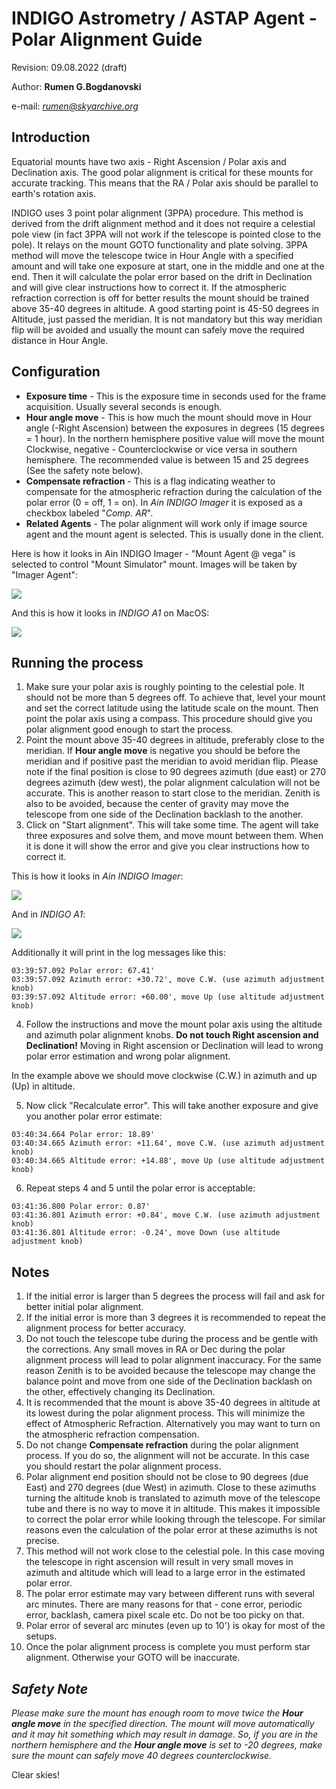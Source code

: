 # INDIGO Astrometry / ASTAP Agent - Polar Alignment Guide

Revision: 09.08.2022 (draft)

Author: **Rumen G.Bogdanovski**

e-mail: *rumen@skyarchive.org*

## Introduction

Equatorial mounts have two axis - Right Ascension / Polar axis and Declination axis. The good polar alignment is critical for these mounts for accurate tracking. This means that the RA / Polar axis should be parallel to earth's rotation axis.

INDIGO uses 3 point polar alignment (3PPA) procedure. This method is derived from the drift alignment method and it does not require a celestial pole view (in fact 3PPA will not work if the telescope is pointed close to the pole). It relays on the mount GOTO functionality and plate solving. 3PPA method will move the telescope twice in Hour Angle with a specified amount and will take one exposure at start, one in the middle and one at the end. Then it will calculate the polar error based on the drift in Declination and will give clear instructions how to correct it. If the atmospheric refraction correction is off for better results the mount should be trained above 35-40 degrees in altitude. A good starting point is 45-50 degrees in Altitude, just passed the meridian. It is not mandatory but this way meridian flip will be avoided and usually the mount can safely move the required distance in Hour Angle.

## Configuration
- **Exposure time** - This is the exposure time in seconds used for the frame acquisition. Usually several seconds is enough.
- **Hour angle move** - This is how much the mount should move in Hour angle (-Right Ascension) between the exposures in degrees (15 degrees = 1 hour). In the northern hemisphere positive value will move the mount Clockwise, negative - Counterclockwise or vice versa in southern hemisphere. The recommended value is between 15 and 25 degrees (See the safety note below).
- **Compensate refraction** - This is a flag indicating weather to compensate for the atmospheric refraction during the calculation of the polar error (0 = off, 1 = on). In *Ain INDIGO Imager* it is exposed as a checkbox labeled "*Comp. AR*".
- **Related Agents** - The polar alignment will work only if image source agent and the mount agent is selected. This is usually done in the client.

 Here is how it looks in Ain INDIGO Imager - "Mount Agent @ vega" is selected to control "Mount Simulator" mount. Images will be taken by "Imager Agent":

 ![](POLAR_ALIGNMENT/pa_config.png)

 And this is how it looks in *INDIGO A1* on MacOS:

 ![](POLAR_ALIGNMENT/pa_config_cm.png)

## Running the process
1. Make sure your polar axis is roughly pointing to the celestial pole. It should not be more than 5 degrees off. To achieve that, level your mount and set the correct latitude using the latitude scale on the mount. Then point the polar axis using a compass. This procedure should give you polar alignment good enough to start the process.
2. Point the mount above 35-40 degrees in altitude, preferably close to the meridian. If **Hour angle move** is negative you should be before the meridian and if positive past the meridian to avoid meridian flip. Please note if the final position is close to 90 degrees azimuth (due east) or 270 degrees azimuth (dew west), the polar alignment calculation will not be accurate. This is another reason to start close to the meridian. Zenith is also to be avoided, because the center of gravity may move the telescope from one side of the Declination backlash to the another.
3. Click on "Start alignment". This will take some time. The agent will take three exposures and solve them, and move mount between them. When it is done it will show the error and give you clear instructions how to correct it.

 This is how it looks in *Ain INDIGO Imager*:

 ![](POLAR_ALIGNMENT/pa_start.png)

 And in *INDIGO A1*:

 ![](POLAR_ALIGNMENT/pa_start_cm.png)

 Additionally it will print in the log messages like this:

 ```
 03:39:57.092 Polar error: 67.41'
 03:39:57.092 Azimuth error: +30.72', move C.W. (use azimuth adjustment knob)
 03:39:57.092 Altitude error: +60.00', move Up (use altitude adjustment knob)
 ```

4. Follow the instructions and move the mount polar axis using the altitude and azimuth polar alignment knobs. **Do not touch Right ascension and Declination!** Moving in Right ascension or Declination will lead to wrong polar error estimation and wrong polar alignment.

 In the example above we should move clockwise (C.W.) in azimuth and up (Up) in altitude.

5. Now click "Recalculate error". This will take another exposure and give you another polar error estimate:

 ```
 03:40:34.664 Polar error: 18.89'
 03:40:34.665 Azimuth error: +11.64', move C.W. (use azimuth adjustment knob)
 03:40:34.665 Altitude error: +14.88', move Up (use altitude adjustment knob)
 ```

6. Repeat steps 4 and 5 until the polar error is acceptable:

 ```
 03:41:36.800 Polar error: 0.87'
 03:41:36.801 Azimuth error: +0.84', move C.W. (use azimuth adjustment knob)
 03:41:36.801 Altitude error: -0.24', move Down (use altitude adjustment knob)
 ```

## Notes
1. If the initial error is larger than 5 degrees the process will fail and ask for better initial polar alignment.
2. If the initial error is more than 3 degrees it is recommended to repeat the alignment process for better accuracy.
3. Do not touch the telescope tube during the process and be gentle with the corrections. Any small moves in RA or Dec during the polar alignment process will lead to polar alignment inaccuracy. For the same reason Zenith is to be avoided because the telescope may change the balance point and move from one side of the Declination backlash on the other, effectively changing its Declination.
4. It is recommended that the mount is above 35-40 degrees in altitude at its lowest during the polar alignment process. This will minimize the effect of Atmospheric Refraction. Alternatively you may want to turn on the atmospheric refraction compensation.
5. Do not change **Compensate refraction** during the polar alignment process. If you do so, the alignment will not be accurate. In this case you should restart the polar alignment process.
6. Polar alignment end position should not be close to 90 degrees (due East) and 270 degrees (due West) in azimuth. Close to these azimuths turning the altitude knob is translated to azimuth move of the telescope tube and there is no way to move it in altitude. This makes it impossible to correct the polar error while looking through the telescope. For similar reasons even the calculation of the polar error at these azimuths is not precise.
7. This method will not work close to the celestial pole. In this case moving the telescope in right ascension will result in very small moves in azimuth and altitude which will lead to a large error in the estimated polar error.
8. The polar error estimate may vary between different runs with several arc minutes. There are many reasons for that - cone error, periodic error, backlash, camera pixel scale etc. Do not be too picky on that.
9. Polar error of several arc minutes (even up to 10') is okay for most of the setups.
10. Once the polar alignment process is complete you must perform star alignment. Otherwise your GOTO will be inaccurate.

## *Safety Note*
*Please make sure the mount has enough room to move twice the **Hour angle move** in the specified direction. The mount will move automatically and it may hit something which may result in damage. So, if you are in the northern hemisphere and the **Hour angle move** is set to -20 degrees, make sure the mount can safely move 40 degrees counterclockwise.*

Clear skies!  
